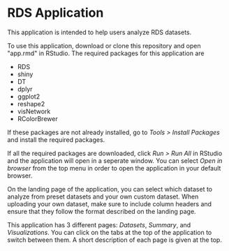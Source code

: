 # RDS Application

This application is intended to help users analyze RDS datasets. 

To use this application, download or clone this repository and open "app.rmd" in RStudio. The required packages for this application are 
* RDS
* shiny
* DT
* dplyr
* ggplot2
* reshape2
* visNetwork
* RColorBrewer

If these packages are not already installed, go to *Tools > Install Packages* and install the required packages.

If all the required packages are downloaded, click *Run > Run All* in RStudio and the application will open in a seperate window. You can select *Open in browser* from the top menu in order to open the application in your default browser.

On the landing page of the application, you can select which dataset to analyze from preset datasets and your own custom dataset. When uploading your own dataset, make sure to include column headers and ensure that they follow the format described on the landing page.

This application has 3 different pages: *Datasets*, *Summary*, and *Visualizations*. You can click on the tabs at the top of the application to switch between them. A short description of each page is given at the top.
